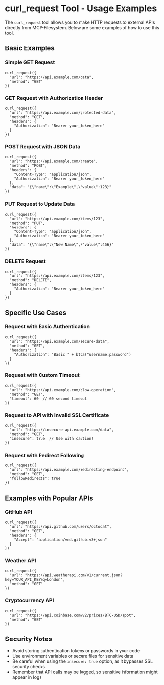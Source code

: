 # curl_request Tool - Usage Examples

The `curl_request` tool allows you to make HTTP requests to external APIs directly from MCP-Filesystem. Below are some examples of how to use this tool.

## Basic Examples

### Simple GET Request

```
curl_request({
  "url": "https://api.example.com/data",
  "method": "GET"
})
```

### GET Request with Authorization Header

```
curl_request({
  "url": "https://api.example.com/protected-data",
  "method": "GET",
  "headers": {
    "Authorization": "Bearer your_token_here"
  }
})
```

### POST Request with JSON Data

```
curl_request({
  "url": "https://api.example.com/create",
  "method": "POST",
  "headers": {
    "Content-Type": "application/json",
    "Authorization": "Bearer your_token_here"
  },
  "data": "{\"name\":\"Example\",\"value\":123}"
})
```

### PUT Request to Update Data

```
curl_request({
  "url": "https://api.example.com/items/123",
  "method": "PUT",
  "headers": {
    "Content-Type": "application/json",
    "Authorization": "Bearer your_token_here"
  },
  "data": "{\"name\":\"New Name\",\"value\":456}"
})
```

### DELETE Request

```
curl_request({
  "url": "https://api.example.com/items/123",
  "method": "DELETE",
  "headers": {
    "Authorization": "Bearer your_token_here"
  }
})
```

## Specific Use Cases

### Request with Basic Authentication

```
curl_request({
  "url": "https://api.example.com/secure-data",
  "method": "GET",
  "headers": {
    "Authorization": "Basic " + btoa("username:password")
  }
})
```

### Request with Custom Timeout

```
curl_request({
  "url": "https://api.example.com/slow-operation",
  "method": "GET",
  "timeout": 60  // 60 second timeout
})
```

### Request to API with Invalid SSL Certificate

```
curl_request({
  "url": "https://insecure-api.example.com/data",
  "method": "GET",
  "insecure": true  // Use with caution!
})
```

### Request with Redirect Following

```
curl_request({
  "url": "https://api.example.com/redirecting-endpoint",
  "method": "GET",
  "followRedirects": true
})
```

## Examples with Popular APIs

### GitHub API

```
curl_request({
  "url": "https://api.github.com/users/octocat",
  "method": "GET",
  "headers": {
    "Accept": "application/vnd.github.v3+json"
  }
})
```

### Weather API

```
curl_request({
  "url": "https://api.weatherapi.com/v1/current.json?key=YOUR_API_KEY&q=London",
  "method": "GET"
})
```

### Cryptocurrency API

```
curl_request({
  "url": "https://api.coinbase.com/v2/prices/BTC-USD/spot",
  "method": "GET"
})
```

## Security Notes

- Avoid storing authentication tokens or passwords in your code
- Use environment variables or secure files for sensitive data
- Be careful when using the `insecure: true` option, as it bypasses SSL security checks
- Remember that API calls may be logged, so sensitive information might appear in logs
